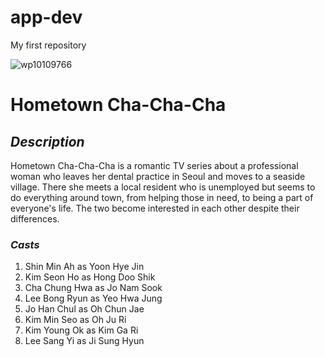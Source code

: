 # app-dev
My first repository

![wp10109766](https://github.com/MacasunodCJ/app-dev/assets/152269275/42c058b1-4abd-439b-9425-7dad2a02358c)


# **Hometown Cha-Cha-Cha**

## *Description*
Hometown Cha-Cha-Cha is a romantic TV series about a professional woman who leaves her dental practice in Seoul and moves to a seaside village. There she meets a local resident who is unemployed but seems to do everything around town, from helping those in need, to being a part of everyone's life. The two become interested in each other despite their differences.

### *Casts*
1. Shin Min Ah as Yoon Hye Jin
2. Kim Seon Ho as Hong Doo Shik
3. Cha Chung Hwa as Jo Nam Sook
4. Lee Bong Ryun as Yeo Hwa Jung
5. Jo Han Chul as Oh Chun Jae
6. Kim Min Seo as Oh Ju Ri
7. Kim Young Ok as Kim Ga Ri
8. Lee Sang Yi as Ji Sung Hyun
